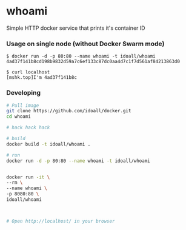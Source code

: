 # whoami

Simple HTTP docker service that prints it's container ID

### Usage on single node (without Docker Swarm mode)

```
$ docker run -d -p 80:80 --name whoami -t idoall/whoami
4ad37f141b8cd198b9832d59a7c6ef133c87dc0aa4d7c1f7d561af84213863d0
    
$ curl localhost
[mshk.top]I'm 4ad37f141b8c
```

### Developing

```bash
# Pull image
git clone https://github.com/idoall/docker.git
cd whoami

# hack hack hack

# build
docker build -t idoall/whoami .

# run
docker run -d -p 80:80 --name whoami -t idoall/whoami


docker run -it \
--rm \
--name whoami \
-p 8080:80 \
idoall/whoami



# Open http://localhost/ in your browser
```